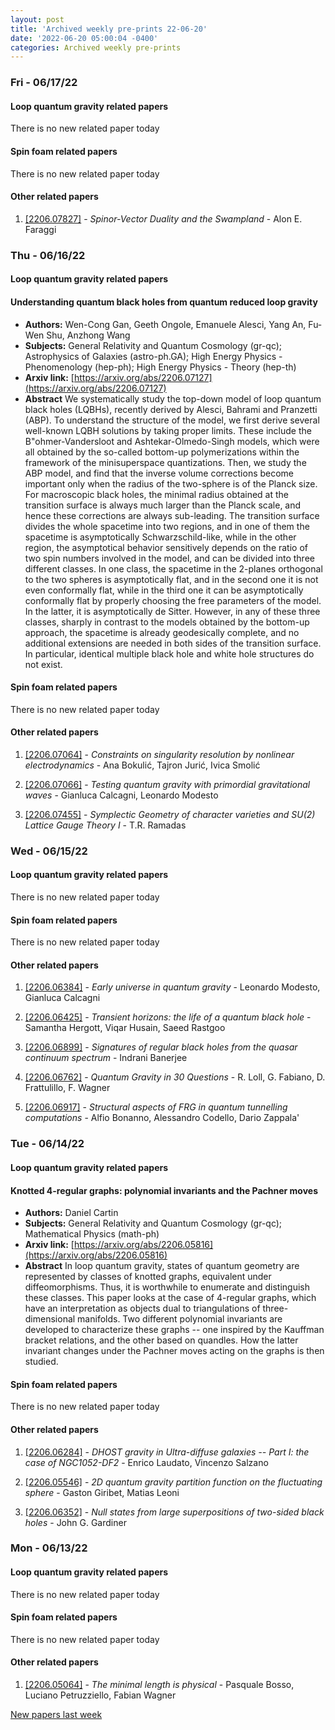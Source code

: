 ```yaml
---
layout: post
title: 'Archived weekly pre-prints 22-06-20'
date: '2022-06-20 05:00:04 -0400'
categories: Archived weekly pre-prints
---
```



### Fri - 06/17/22

#### Loop quantum gravity related papers

There is no new related paper today 

#### Spin foam related papers

There is no new related paper today 



#### Other related papers

1. [[2206.07827]](https://arxiv.org/abs/2206.07827) - *Spinor-Vector Duality and the Swampland* - Alon E. Faraggi



### Thu - 06/16/22

#### Loop quantum gravity related papers

#### **Understanding quantum black holes from quantum reduced loop gravity**
 - **Authors:** Wen-Cong Gan, Geeth Ongole, Emanuele Alesci, Yang An, Fu-Wen Shu, Anzhong Wang
 - **Subjects:** General Relativity and Quantum Cosmology (gr-qc); Astrophysics of Galaxies (astro-ph.GA); High Energy Physics - Phenomenology (hep-ph); High Energy Physics - Theory (hep-th)
 - **Arxiv link:** [https://arxiv.org/abs/2206.07127](https://arxiv.org/abs/2206.07127)
 - **Abstract**
 We systematically study the top-down model of loop quantum black holes (LQBHs), recently derived by Alesci, Bahrami and Pranzetti (ABP). To understand the structure of the model, we first derive several well-known LQBH solutions by taking proper limits. These include the B\"ohmer-Vandersloot and Ashtekar-Olmedo-Singh models, which were all obtained by the so-called bottom-up polymerizations within the framework of the minisuperspace quantizations. Then, we study the ABP model, and find that the inverse volume corrections become important only when the radius of the two-sphere is of the Planck size. For macroscopic black holes, the minimal radius obtained at the transition surface is always much larger than the Planck scale, and hence these corrections are always sub-leading. The transition surface divides the whole spacetime into two regions, and in one of them the spacetime is asymptotically Schwarzschild-like, while in the other region, the asymptotical behavior sensitively depends on the ratio of two spin numbers involved in the model, and can be divided into three different classes. In one class, the spacetime in the 2-planes orthogonal to the two spheres is asymptotically flat, and in the second one it is not even conformally flat, while in the third one it can be asymptotically conformally flat by properly choosing the free parameters of the model. In the latter, it is asymptotically de Sitter. However, in any of these three classes, sharply in contrast to the models obtained by the bottom-up approach, the spacetime is already geodesically complete, and no additional extensions are needed in both sides of the transition surface. In particular, identical multiple black hole and white hole structures do not exist. 

#### Spin foam related papers

There is no new related paper today 



#### Other related papers

1. [[2206.07064]](https://arxiv.org/abs/2206.07064) - *Constraints on singularity resolution by nonlinear electrodynamics* - Ana Bokulić, Tajron Jurić, Ivica Smolić

1. [[2206.07066]](https://arxiv.org/abs/2206.07066) - *Testing quantum gravity with primordial gravitational waves* - Gianluca Calcagni, Leonardo Modesto

1. [[2206.07455]](https://arxiv.org/abs/2206.07455) - *Symplectic Geometry of character varieties and $SU(2)$ Lattice Gauge  Theory I* - T.R. Ramadas



### Wed - 06/15/22

#### Loop quantum gravity related papers

There is no new related paper today 

#### Spin foam related papers

There is no new related paper today 



#### Other related papers

1. [[2206.06384]](https://arxiv.org/abs/2206.06384) - *Early universe in quantum gravity* - Leonardo Modesto, Gianluca Calcagni

1. [[2206.06425]](https://arxiv.org/abs/2206.06425) - *Transient horizons: the life of a quantum black hole* - Samantha Hergott, Viqar Husain, Saeed Rastgoo

1. [[2206.06899]](https://arxiv.org/abs/2206.06899) - *Signatures of regular black holes from the quasar continuum spectrum* - Indrani Banerjee

1. [[2206.06762]](https://arxiv.org/abs/2206.06762) - *Quantum Gravity in 30 Questions* - R. Loll, G. Fabiano, D. Frattulillo, F. Wagner

1. [[2206.06917]](https://arxiv.org/abs/2206.06917) - *Structural aspects of FRG in quantum tunnelling computations* - Alfio Bonanno, Alessandro Codello, Dario Zappala'



### Tue - 06/14/22

#### Loop quantum gravity related papers

#### **Knotted 4-regular graphs: polynomial invariants and the Pachner moves**
 - **Authors:** Daniel Cartin
 - **Subjects:** General Relativity and Quantum Cosmology (gr-qc); Mathematical Physics (math-ph)
 - **Arxiv link:** [https://arxiv.org/abs/2206.05816](https://arxiv.org/abs/2206.05816)
 - **Abstract**
 In loop quantum gravity, states of quantum geometry are represented by classes of knotted graphs, equivalent under diffeomorphisms. Thus, it is worthwhile to enumerate and distinguish these classes. This paper looks at the case of 4-regular graphs, which have an interpretation as objects dual to triangulations of three-dimensional manifolds. Two different polynomial invariants are developed to characterize these graphs -- one inspired by the Kauffman bracket relations, and the other based on quandles. How the latter invariant changes under the Pachner moves acting on the graphs is then studied. 

#### Spin foam related papers

There is no new related paper today 



#### Other related papers

1. [[2206.06284]](https://arxiv.org/abs/2206.06284) - *DHOST gravity in Ultra-diffuse galaxies -- Part I: the case of  NGC1052-DF2* - Enrico Laudato, Vincenzo Salzano

1. [[2206.05546]](https://arxiv.org/abs/2206.05546) - *2D quantum gravity partition function on the fluctuating sphere* - Gaston Giribet, Matias Leoni

1. [[2206.06352]](https://arxiv.org/abs/2206.06352) - *Null states from large superpositions of two-sided black holes* - John G. Gardiner



### Mon - 06/13/22

#### Loop quantum gravity related papers

There is no new related paper today 

#### Spin foam related papers

There is no new related paper today 



#### Other related papers

1. [[2206.05064]](https://arxiv.org/abs/2206.05064) - *The minimal length is physical* - Pasquale Bosso, Luciano Petruzziello, Fabian Wagner






[New papers last week]({{site.url}}/archived/weekly/pre-prints/2022/06/13/archived_weekly_papers.html)